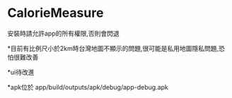 # CalorieMeasure
安裝時請允許app的所有權限,否則會閃退

*目前有比例尺小於2km時台灣地圖不顯示的問題,很可能是私用地圖隱私問題,恐怕很難改善

*ui待改進

*apk位於 app/build/outputs/apk/debug/app-debug.apk
